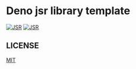 # Deno jsr library template

[![JSR](https://jsr.io/badges/@ryoppippi/dummy)](https://jsr.io/@ryoppippi/dummy)
[![JSR](https://jsr.io/badges/@ryoppippi/dummy)](https://jsr.io/@ryoppippi/dummy)


## LICENSE

[MIT](./LICENSE)
